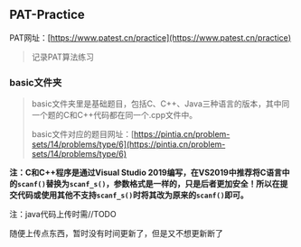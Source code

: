 ## PAT-Practice

PAT网址：[https://www.patest.cn/practice](https://www.patest.cn/practice)

> 记录PAT算法练习

### basic文件夹

>  basic文件夹里是基础题目，包括C、C++、Java三种语言的版本，其中同一个题的C和C++代码都在同一个.cpp文件中。
>
> basic文件对应的题目网址：[https://pintia.cn/problem-sets/14/problems/type/6](https://pintia.cn/problem-sets/14/problems/type/6)

**注：C和C++程序是通过Visual Studio 2019编写，在VS2019中推荐将C语言中的`scanf()`替换为`scanf_s()`，参数格式是一样的，只是后者更加安全！所以在提交代码或使用其他不支持`scanf_s()`时将其改为原来的`scanf()`即可。**

注：java代码上传时需//TODO

随便上传点东西，暂时没有时间更新了，但是又不想更新断了